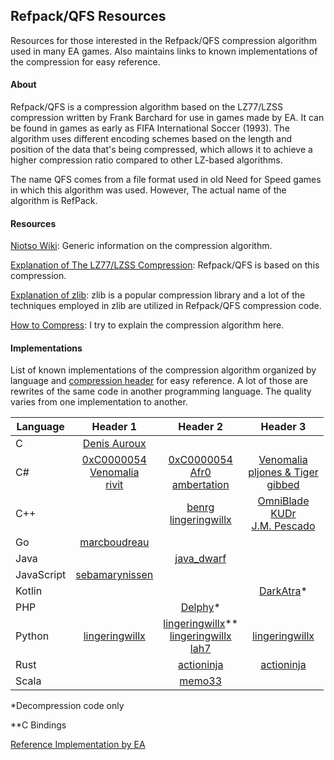 ## Refpack/QFS Resources

Resources for those interested in the Refpack/QFS compression algorithm used in many EA games. Also maintains links to known implementations of the compression for easy reference.

#### About

Refpack/QFS is a compression algorithm based on the LZ77/LZSS compression written by Frank Barchard for use in games made by EA. It can be found in games as early as FIFA International Soccer (1993). The algorithm uses different encoding schemes based on the length and position of the data that's being compressed, which allows it to achieve a higher compression ratio compared to other LZ-based algorithms.

The name QFS comes from a file format used in old Need for Speed games in which this algorithm was used. However, The actual name of the algorithm is RefPack.

#### Resources

[Niotso Wiki](http://wiki.niotso.org/RefPack): Generic information on the compression algorithm.

[Explanation of The LZ77/LZSS Compression](https://go-compression.github.io/algorithms/lzss/): Refpack/QFS is based on this compression.

[Explanation of zlib](https://www.euccas.me/zlib/): zlib is a popular compression library and a lot of the techniques employed in zlib are utilized in Refpack/QFS compression code.

[How to Compress](https://github.com/lingeringwillx/Refpack-QFS-Resources/blob/main/how-to-compress.md): I try to explain the compression algorithm here.

#### Implementations

List of known implementations of the compression algorithm organized by language and [compression header](https://github.com/lingeringwillx/Refpack-QFS-Resources/blob/main/how-to-compress.md#compression-header) for easy reference. A lot of those are rewrites of the same code in another programming language. The quality varies from one implementation to another.

| Language | Header 1 | Header 2 | Header 3 |
|-|:-:|:-:|:-:|
| C | [Denis Auroux](https://math.mit.edu/~auroux/software/fshtool.zip) |||
| C# | [0xC0000054](https://github.com/0xC0000054/DBPFSharp/blob/main/src/DBPFSharp/QfsCompression.cs)<br>[Venomalia](https://github.com/Venomalia/AuroraLib.Compression/blob/main/src/AuroraLib.Compression/Algorithms/RefPack.cs)<br>[rivit](https://github.com/Killeroo/QFS.net/blob/master/QFS_rivit.cs) | [0xC0000054](https://github.com/0xC0000054/DBPFSharp/blob/main/src/DBPFSharp/QfsCompression.cs)<br>[Afr0](https://github.com/riperiperi/FreeSO/blob/master/Other/tools/SimsLib/SimsLib/FAR3/Decompresser.cs)<br>[ambertation](https://github.com/luki122/simpe/blob/master/fullsimpe/SimPe%20Packages/PackedFile.cs) | [Venomalia](https://github.com/Venomalia/AuroraLib.Compression/blob/main/src/AuroraLib.Compression/Algorithms/RefPack.cs)<br>[pljones & Tiger](https://sourceforge.net/p/s3pi/git/ci/master/tree/s3pi/Package/Compression.cs)<br>[gibbed](https://github.com/gibbed/Gibbed.RefPack) |
| C++ || [benrg](http://www.moreawesomethanyou.com/smf/index.php/topic,8279.0.html)<br>[lingeringwillx](https://github.com/lingeringwillx/CrappySims2Compression/tree/main/practice) | [OmniBlade](https://github.com/TheAssemblyArmada/Thyme/blob/develop/src/game/common/compression/refpack.cpp)<br>[KUDr](https://github.com/MicaelJarniac/RefPack-Tool)<br>[J.M. Pescado](https://gist.github.com/uyjulian/bd24b98a4c97b775c9ab) |
| Go | [marcboudreau](https://github.com/marcboudreau/godbpf/blob/master/qfs/qfs.go) |||
| Java || [java_dwarf](https://github.com/memo33/jDBPFX/blob/master/src/jdbpfx/util/DBPFPackager.java) ||
| JavaScript | [sebamarynissen](https://github.com/sebamarynissen/qfs-compression) |||
| Kotlin ||| [DarkAtra](https://github.com/DarkAtra/bfme2-modding-utils/blob/main/refpack/src/main/kotlin/de/darkatra/bfme2/refpack/RefPackInputStream.kt)* |
| PHP || [Delphy](https://modthesims.info/wiki.php?title=DBPF_Compression#Example_Code)* ||
| Python | [lingeringwillx](https://gist.github.com/lingeringwillx/9a78841e4e60085c23965e544d58d680) | [lingeringwillx](https://github.com/lingeringwillx/sims2lib/blob/main/dbpf.py)**<br>[lingeringwillx](https://gist.github.com/lingeringwillx/9a78841e4e60085c23965e544d58d680)<br>[lah7](https://github.com/lah7/sims2-4k-ui-patch/blob/master/sims2patcher/qfs.py) | [lingeringwillx](https://gist.github.com/lingeringwillx/9a78841e4e60085c23965e544d58d680) |
| Rust || [actioninja](https://github.com/actioninja/refpack-rs) | [actioninja](https://github.com/actioninja/refpack-rs) |
| Scala || [memo33](https://github.com/memo33/scdbpf/blob/master/src/main/scala/scdbpf/internal/QfsCompression.scala) ||

*Decompression code only

**C Bindings

[Reference Implementation by EA](http://download.wcnews.com/files/documents/sourcecode/shadowforce/transfer/asommers/mfcapp_src/engine/compress/RefPack.cpp)
